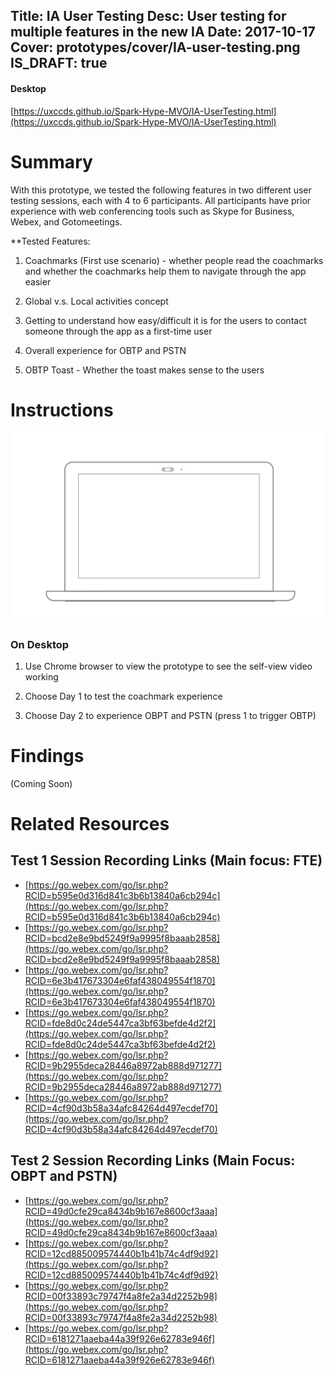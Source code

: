 Title: IA User Testing
Desc: User testing for multiple features in the new IA
Date: 2017-10-17
Cover: prototypes/cover/IA-user-testing.png
IS_DRAFT: true
---

#### Desktop 

[https://uxccds.github.io/Spark-Hype-MVO/IA-UserTesting.html](https://uxccds.github.io/Spark-Hype-MVO/IA-UserTesting.html)

# Summary
With this prototype, we tested the following features in two different user testing sessions, each with 4 to 6 participants. All participants have prior experience with web conferencing tools such as Skype for Business, Webex, and Gotomeetings.

**Tested Features:

1) Coachmarks (First use scenario) - whether people read the coachmarks and whether the coachmarks help them to navigate through the app easier

2) Global v.s. Local activities concept

3) Getting to understand how easy/difficult it is for the users to contact someone through the app as a first-time user

4) Overall experience for OBTP and PSTN

5) OBTP Toast - Whether the toast makes sense to the users

# Instructions

![Desktop](../../../img_data/prototypes/Desktop-2x.png)

### On Desktop

1) Use Chrome browser to view the prototype to see the self-view video working

2) Choose Day 1 to test the coachmark experience

3) Choose Day 2 to experience OBPT and PSTN (press 1 to trigger OBTP)

# Findings

(Coming Soon)

# Related Resources

## Test 1 Session Recording Links (Main focus: FTE)

* [https://go.webex.com/go/lsr.php?RCID=b595e0d316d841c3b6b13840a6cb294c](https://go.webex.com/go/lsr.php?RCID=b595e0d316d841c3b6b13840a6cb294c)
*  [https://go.webex.com/go/lsr.php?RCID=bcd2e8e9bd5249f9a9995f8baaab2858](https://go.webex.com/go/lsr.php?RCID=bcd2e8e9bd5249f9a9995f8baaab2858)
*  [https://go.webex.com/go/lsr.php?RCID=6e3b417673304e6faf438049554f1870](https://go.webex.com/go/lsr.php?RCID=6e3b417673304e6faf438049554f1870)
*  [https://go.webex.com/go/lsr.php?RCID=fde8d0c24de5447ca3bf63befde4d2f2](https://go.webex.com/go/lsr.php?RCID=fde8d0c24de5447ca3bf63befde4d2f2)
* [https://go.webex.com/go/lsr.php?RCID=9b2955deca28446a8972ab888d971277](https://go.webex.com/go/lsr.php?RCID=9b2955deca28446a8972ab888d971277)
* [https://go.webex.com/go/lsr.php?RCID=4cf90d3b58a34afc84264d497ecdef70](https://go.webex.com/go/lsr.php?RCID=4cf90d3b58a34afc84264d497ecdef70)

## Test 2 Session Recording Links (Main Focus: OBPT and PSTN)
* [https://go.webex.com/go/lsr.php?RCID=49d0cfe29ca8434b9b167e8600cf3aaa](https://go.webex.com/go/lsr.php?RCID=49d0cfe29ca8434b9b167e8600cf3aaa) 
* [https://go.webex.com/go/lsr.php?RCID=12cd885009574440b1b41b74c4df9d92](https://go.webex.com/go/lsr.php?RCID=12cd885009574440b1b41b74c4df9d92)
* [https://go.webex.com/go/lsr.php?RCID=00f33893c79747f4a8fe2a34d2252b98](https://go.webex.com/go/lsr.php?RCID=00f33893c79747f4a8fe2a34d2252b98)
* [https://go.webex.com/go/lsr.php?RCID=6181271aaeba44a39f926e62783e946f](https://go.webex.com/go/lsr.php?RCID=6181271aaeba44a39f926e62783e946f)